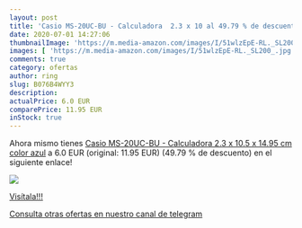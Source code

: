 ```yaml
---
layout: post
title: 'Casio MS-20UC-BU - Calculadora  2.3 x 10 al 49.79 % de descuento'
date: 2020-07-01 14:27:06
thumbnailImage: 'https://m.media-amazon.com/images/I/51wlzEpE-RL._SL200_.jpg'
images: [ 'https://m.media-amazon.com/images/I/51wlzEpE-RL._SL200_.jpg' ]
comments: true
category: ofertas
author: ring
slug: B076B4WYY3
description:
actualPrice: 6.0 EUR
comparePrice: 11.95 EUR
inStock: true
---
```


Ahora mismo tienes [Casio MS-20UC-BU - Calculadora  2.3 x 10.5 x 14.95 cm  color azul](https://www.amazon.com/dp/B076B4WYY3/?tag=redken08-20) a 6.0 EUR (original: 11.95 EUR) (49.79 %  de descuento) en el siguiente enlace!

[![](https://m.media-amazon.com/images/I/51wlzEpE-RL._SL200_.jpg)](https://www.amazon.com/dp/B076B4WYY3/?tag=redken08-20)

[Visítala!!!](https://www.amazon.com/dp/B076B4WYY3/?tag=redken08-20)

[Consulta otras ofertas en nuestro canal de telegram](https://t.me/s/ofertas25)

